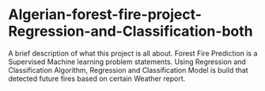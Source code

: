 # Algerian-forest-fire-project-Regression-and-Classification-both

A brief description of what this project is all about.
Forest Fire Prediction is a Supervised Machine learning problem statements. Using Regression and Classification Algorithm, Regression and Classification Model is build that detected future fires based on certain Weather report.

